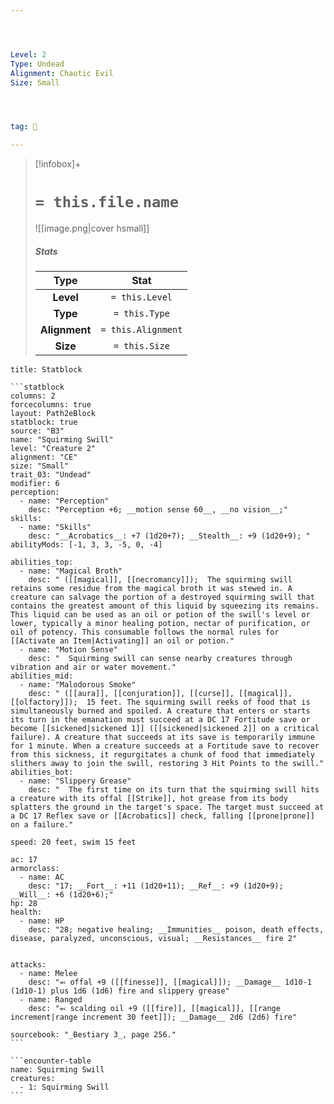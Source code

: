 ```yaml
---




Level: 2
Type: Undead
Alignment: Chaotic Evil
Size: Small




tag: 👹

---
```


> [!infobox]+
> #  `= this.file.name`
> ![[image.png|cover hsmall]]
> ##### Stats
> Type | Stat |
> :---:|:---:|
> **Level** | `= this.Level` |
> **Type** | `= this.Type` |
> **Alignment** | `= this.Alignment` |
> **Size** | `= this.Size` |



````ad-info
title: Statblock

```statblock
columns: 2
forcecolumns: true
layout: Path2eBlock
statblock: true
source: "B3"
name: "Squirming Swill"
level: "Creature 2"
alignment: "CE"
size: "Small"
trait_03: "Undead"
modifier: 6
perception:
  - name: "Perception"
    desc: "Perception +6; __motion sense 60__, __no vision__;"
skills:
  - name: "Skills"
    desc: "__Acrobatics__: +7 (1d20+7); __Stealth__: +9 (1d20+9); "
abilityMods: [-1, 3, 3, -5, 0, -4]

abilities_top:
  - name: "Magical Broth"
    desc: " ([[magical]], [[necromancy]]);  The squirming swill retains some residue from the magical broth it was stewed in. A creature can salvage the portion of a destroyed squirming swill that contains the greatest amount of this liquid by squeezing its remains. This liquid can be used as an oil or potion of the swill's level or lower, typically a minor healing potion, nectar of purification, or oil of potency. This consumable follows the normal rules for [[Activate an Item|Activating]] an oil or potion."
  - name: "Motion Sense"
    desc: "  Squirming swill can sense nearby creatures through vibration and air or water movement."
abilities_mid:
  - name: "Malodorous Smoke"
    desc: " ([[aura]], [[conjuration]], [[curse]], [[magical]], [[olfactory]]);  15 feet. The squirming swill reeks of food that is simultaneously burned and spoiled. A creature that enters or starts its turn in the emanation must succeed at a DC 17 Fortitude save or become [[sickened|sickened 1]] ([[sickened|sickened 2]] on a critical failure). A creature that succeeds at its save is temporarily immune for 1 minute. When a creature succeeds at a Fortitude save to recover from this sickness, it regurgitates a chunk of food that immediately slithers away to join the swill, restoring 3 Hit Points to the swill."
abilities_bot:
  - name: "Slippery Grease"
    desc: "  The first time on its turn that the squirming swill hits a creature with its offal [[Strike]], hot grease from its body splatters the ground in the target's space. The target must succeed at a DC 17 Reflex save or [[Acrobatics]] check, falling [[prone|prone]] on a failure."

speed: 20 feet, swim 15 feet

ac: 17
armorclass:
  - name: AC
    desc: "17; __Fort__: +11 (1d20+11); __Ref__: +9 (1d20+9); __Will__: +6 (1d20+6);"
hp: 28
health:
  - name: HP
    desc: "28; negative healing; __Immunities__ poison, death effects, disease, paralyzed, unconscious, visual; __Resistances__ fire 2"


attacks:
  - name: Melee
    desc: "⬻ offal +9 ([[finesse]], [[magical]]); __Damage__ 1d10-1 (1d10-1) plus 1d6 (1d6) fire and slippery grease"
  - name: Ranged
    desc: "⬻ scalding oil +9 ([[fire]], [[magical]], [[range increment|range increment 30 feet]]); __Damage__ 2d6 (2d6) fire"

sourcebook: "_Bestiary 3_, page 256."
```

```encounter-table
name: Squirming Swill
creatures:
  - 1: Squirming Swill
```

````


